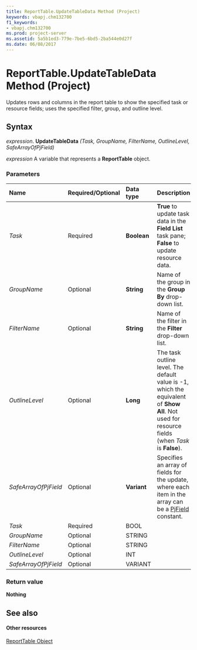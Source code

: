 ```yaml
---
title: ReportTable.UpdateTableData Method (Project)
keywords: vbapj.chm132700
f1_keywords:
- vbapj.chm132700
ms.prod: project-server
ms.assetid: 5a5b1ed3-779e-7be5-6bd5-2ba544e0d27f
ms.date: 06/08/2017
---
```



# ReportTable.UpdateTableData Method (Project)
Updates rows and columns in the report table to show the specified task or resource fields; uses the specified filter, group, and outline level.

## Syntax

 _expression_. **UpdateTableData** _(Task,_ _GroupName,_ _FilterName,_ _OutlineLevel,_ _SafeArrayOfPjField)_

 _expression_ A variable that represents a **ReportTable** object.


### Parameters



|**Name**|**Required/Optional**|**Data type**|**Description**|
|:-----|:-----|:-----|:-----|
| _Task_|Required|**Boolean**|**True** to update task data in the **Field List** task pane; **False** to update resource data.|
| _GroupName_|Optional|**String**|Name of the group in the **Group By** drop-down list.|
| _FilterName_|Optional|**String**|Name of the filter in the **Filter** drop-down list.|
| _OutlineLevel_|Optional|**Long**|The task outline level. The default value is -1, which the equivalent of **Show All**. Not used for resource fields (when  _Task_ is **False**).|
| _SafeArrayOfPjField_|Optional|**Variant**|Specifies an array of fields for the update, where each item in the array can be a [PjField](pjfield-enumeration-project.md) constant.|
| _Task_|Required|BOOL||
| _GroupName_|Optional|STRING||
| _FilterName_|Optional|STRING||
| _OutlineLevel_|Optional|INT||
| _SafeArrayOfPjField_|Optional|VARIANT||

### Return value

 **Nothing**


## See also


#### Other resources


[ReportTable Object](reporttable-object-project.md)
